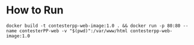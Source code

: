 # How to Run

```console
docker build -t contesterpp-web-image:1.0 . && docker run -p 80:80 --name contesterPP-web -v "$(pwd)":/var/www/html contesterpp-web-image:1.0
```
